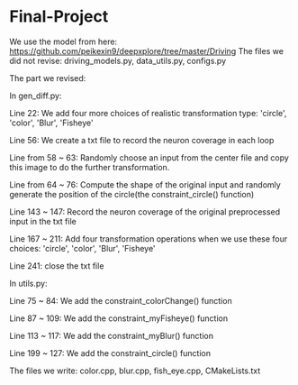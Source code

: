# Final-Project
We use the model from here: https://github.com/peikexin9/deepxplore/tree/master/Driving
The files we did not revise: driving_models.py, data_utils.py, configs.py

The part we revised:

In gen_diff.py:

Line 22: We add four more choices of realistic transformation type: 'circle', 'color', 'Blur', 'Fisheye'

Line 56: We create a txt file to record the neuron coverage in each loop

Line from 58 ~ 63: Randomly choose an input from the center file and copy this image to do the further transformation.

Line from 64 ~ 76: Compute the shape of the original input and randomly generate the position of the circle(the constraint_circle() function)

Line 143 ~ 147: Record the neuron coverage of the original preprocessed input in the txt file

Line 167 ~ 211: Add four transformation operations when we use these four choices: 'circle', 'color', 'Blur', 'Fisheye'

Line 241: close the txt file

In utils.py:

Line 75 ~ 84: We add the constraint_colorChange() function

Line 87 ~ 109: We add the constraint_myFisheye() function

Line 113 ~ 117: We add the constraint_myBlur() function

Line 199 ~ 127: We add the constraint_circle() function

The files we write: color.cpp, blur.cpp, fish_eye.cpp, CMakeLists.txt
